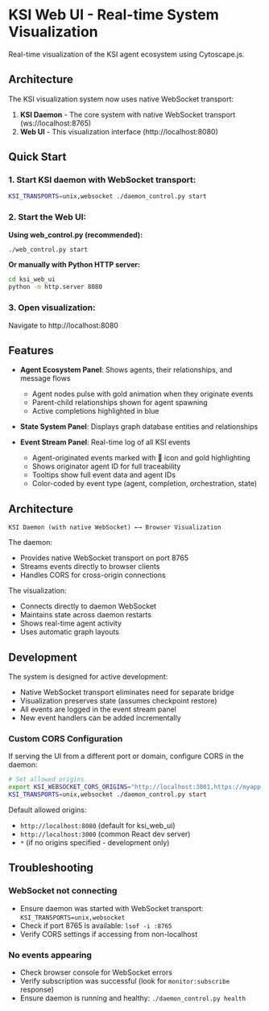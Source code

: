 # KSI Web UI - Real-time System Visualization

Real-time visualization of the KSI agent ecosystem using Cytoscape.js.

## Architecture

The KSI visualization system now uses native WebSocket transport:

1. **KSI Daemon** - The core system with native WebSocket transport (ws://localhost:8765)
2. **Web UI** - This visualization interface (http://localhost:8080)

## Quick Start

### 1. Start KSI daemon with WebSocket transport:
```bash
KSI_TRANSPORTS=unix,websocket ./daemon_control.py start
```

### 2. Start the Web UI:

**Using web_control.py (recommended):**
```bash
./web_control.py start
```

**Or manually with Python HTTP server:**
```bash
cd ksi_web_ui
python -m http.server 8080
```

### 3. Open visualization:
Navigate to http://localhost:8080

## Features

- **Agent Ecosystem Panel**: Shows agents, their relationships, and message flows
  - Agent nodes pulse with gold animation when they originate events
  - Parent-child relationships shown for agent spawning
  - Active completions highlighted in blue
  
- **State System Panel**: Displays graph database entities and relationships
  
- **Event Stream Panel**: Real-time log of all KSI events
  - Agent-originated events marked with 🤖 icon and gold highlighting
  - Shows originator agent ID for full traceability
  - Tooltips show full event data and agent IDs
  - Color-coded by event type (agent, completion, orchestration, state)

## Architecture

```
KSI Daemon (with native WebSocket) ←→ Browser Visualization
```

The daemon:
- Provides native WebSocket transport on port 8765
- Streams events directly to browser clients
- Handles CORS for cross-origin connections

The visualization:
- Connects directly to daemon WebSocket
- Maintains state across daemon restarts
- Shows real-time agent activity
- Uses automatic graph layouts

## Development

The system is designed for active development:
- Native WebSocket transport eliminates need for separate bridge
- Visualization preserves state (assumes checkpoint restore)
- All events are logged in the event stream panel
- New event handlers can be added incrementally

### Custom CORS Configuration

If serving the UI from a different port or domain, configure CORS in the daemon:

```bash
# Set allowed origins
export KSI_WEBSOCKET_CORS_ORIGINS="http://localhost:3001,https://myapp.com"
KSI_TRANSPORTS=unix,websocket ./daemon_control.py start
```

Default allowed origins:
- `http://localhost:8080` (default for ksi_web_ui)
- `http://localhost:3000` (common React dev server)
- `*` (if no origins specified - development only)

## Troubleshooting

### WebSocket not connecting
- Ensure daemon was started with WebSocket transport: `KSI_TRANSPORTS=unix,websocket`
- Check if port 8765 is available: `lsof -i :8765`
- Verify CORS settings if accessing from non-localhost

### No events appearing
- Check browser console for WebSocket errors
- Verify subscription was successful (look for `monitor:subscribe` response)
- Ensure daemon is running and healthy: `./daemon_control.py health`